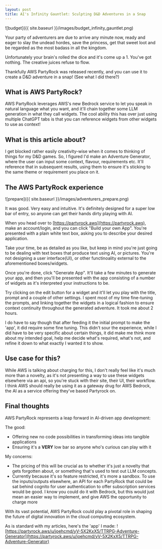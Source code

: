 ```yaml
---
layout: post
title: AI's Infinity Gauntlet: Sculpting D&D Adventures in a Snap
---
```


![budget]({{ site.baseurl }}/images/budget_infinity_gauntlet.png)

Your party of adventurers are due to arrive any minute now, ready and eager to slay the undead hordes, save the princess, get that sweet loot and be regarded as the most badass in all the kingdom.

Unfortunately your brain's rolled the dice and it's come up a 1.  You've got nothing.  The creative juices refuse to flow.

Thankfully AWS PartyRock was released recently, and you can use it to create a D&D adventure in a snap!  (See what I did there?)

## What is AWS PartyRock?

AWS PartyRock leverages AWS's new Bedrock service to let you speak in natural language what you want, and it'll chain together some LLM generation in what they call widgets.  The cool ability this has over just using multiple ChatGPT tabs is that you can reference widgets from other widgets to use as context!

## What is this article about?

I get blocked rather easily creativity-wise when it comes to thinking of things for my D&D games.  So, I figured I'd make an Adventure Generator, where the user can input some context, flavour, requirements etc.  It'll reference that in subsequent results, using them to ensure it's sticking to the same theme or requirement you place on it.

## The AWS PartyRock experience

![prepare]({{ site.baseurl }}/images/adventurers_prepare.png)

It was good.  Very easy and intuitive.  It's definitely designed for a super low bar of entry, so anyone can get their hands dirty playing with AI.

When you head over to [https://partyrock.aws](https://partyrock.aws), make an account/login, and you can click "Build your own App".  You're presented with a plain white text box, asking you to describe your desired application.  

Take your time, be as detailed as you like, but keep in mind you're just going to be dealing with text boxes that produce text using AI, or pictures.  You're not designing a user interface(UI), or other functinoality external to the aforementioned boxes/widgets.

Once you're done, click "Generate App".  It'll take a few minutes to generate your app, and then you'll be presented with the app consisting of a number of widgets as it's interpreted your instructions to be.

Try clicking on the edit button for a widget and it'll let you play with the title, prompt and a couple of other settings.  I spent most of my time fine-tuning the prompts, and linking together the widgets in a logical fashion to ensure context continuity throughout the generated adventure.  It took me about 2 hours.

I do have to say though that after feeding it the initial prompt to make the 'app', it did require some fine tuning.  This didn't sour the experience, while I did have to be very specific about certain things, it did make me think more about my intended goal, help me decide what's required, what's not, and refine it down to what exactly I wanted it to show.

## Use case for this?

While AWS is talking about charging for this, I don't really feel like it's much more than a novelty, as it's not presenting a way to use these widgets elsewhere via an api, so you're stuck with their site, their UI, their workflow.  I think AWS should really be using it as a gateway drug for AWS Bedrock, the AI as a service offering they've based Partyrock on.

## Final thoughts

AWS PartyRock represents a leap forward in AI-driven app development:

The good:

- Offering new no code possibilities in transforming ideas into tangible applications
- Ensuring it's a **VERY** low bar so anyone who's curious can play with it

My concerns:

- The pricing of this will be crucial as to whether it's just a novelty that gets forgotten about, or something that's used to test out LLM concepts.
- Currently because it's so feature restricted, it's more a sandbox.  To use the inputs/outputs elsewhere, an API for each PartyRock that could be sat behind cognito for user authentication to offer subscription services would be good. I know you could do it with Bedrock, but this would just mean an easier way to implement, and give AWS the opportunity to charge more

With its vast potential, AWS PartyRock could play a pivotal role in shaping the future of digital innovation in the cloud computing ecosystem.

As is standard with my articles, here's the 'app' I made: ![https://partyrock.aws/u/joehcmd/yV-5X2KxX5/TTRPG-Adventure-Generator](https://partyrock.aws/u/joehcmd/yV-5X2KxX5/TTRPG-Adventure-Generator)

